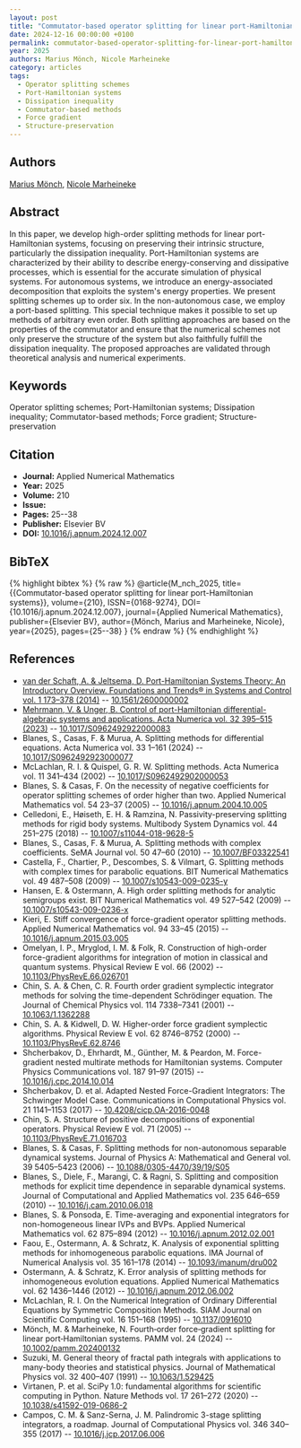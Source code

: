 ```yaml
---
layout: post
title: "Commutator-based operator splitting for linear port-Hamiltonian systems"
date: 2024-12-16 00:00:00 +0100
permalink: commutator-based-operator-splitting-for-linear-port-hamiltonian-systems
year: 2025
authors: Marius Mönch, Nicole Marheineke
category: articles
tags:
  - Operator splitting schemes
  - Port-Hamiltonian systems
  - Dissipation inequality
  - Commutator-based methods
  - Force gradient
  - Structure-preservation
---
```

 
## Authors
[Marius Mönch](authors/marius-monch), [Nicole Marheineke](authors/nicole-marheineke)
 
## Abstract
In this paper, we develop high-order splitting methods for linear port-Hamiltonian systems, focusing on preserving their intrinsic structure, particularly the dissipation inequality. Port-Hamiltonian systems are characterized by their ability to describe energy-conserving and dissipative processes, which is essential for the accurate simulation of physical systems. For autonomous systems, we introduce an energy-associated decomposition that exploits the system's energy properties. We present splitting schemes up to order six. In the non-autonomous case, we employ a port-based splitting. This special technique makes it possible to set up methods of arbitrary even order. Both splitting approaches are based on the properties of the commutator and ensure that the numerical schemes not only preserve the structure of the system but also faithfully fulfill the dissipation inequality. The proposed approaches are validated through theoretical analysis and numerical experiments.
 
## Keywords
Operator splitting schemes; Port-Hamiltonian systems; Dissipation inequality; Commutator-based methods; Force gradient; Structure-preservation
 
## Citation
- **Journal:** Applied Numerical Mathematics
- **Year:** 2025
- **Volume:** 210
- **Issue:** 
- **Pages:** 25--38
- **Publisher:** Elsevier BV
- **DOI:** [10.1016/j.apnum.2024.12.007](https://doi.org/10.1016/j.apnum.2024.12.007)
 
## BibTeX
{% highlight bibtex %}
{% raw %}
@article{M_nch_2025,
  title={{Commutator-based operator splitting for linear port-Hamiltonian systems}},
  volume={210},
  ISSN={0168-9274},
  DOI={10.1016/j.apnum.2024.12.007},
  journal={Applied Numerical Mathematics},
  publisher={Elsevier BV},
  author={Mönch, Marius and Marheineke, Nicole},
  year={2025},
  pages={25--38}
}
{% endraw %}
{% endhighlight %}
 
## References
- [van der Schaft, A. & Jeltsema, D. Port-Hamiltonian Systems Theory: An Introductory Overview. Foundations and Trends® in Systems and Control vol. 1 173–378 (2014)](port-hamiltonian-systems-theory-an-introductory-overview-journal) -- [10.1561/2600000002](https://doi.org/10.1561/2600000002)
- [Mehrmann, V. & Unger, B. Control of port-Hamiltonian differential-algebraic systems and applications. Acta Numerica vol. 32 395–515 (2023)](control-of-port-hamiltonian-differential-algebraic-systems-and-applications) -- [10.1017/S0962492922000083](https://doi.org/10.1017/S0962492922000083)
- Blanes, S., Casas, F. & Murua, A. Splitting methods for differential equations. Acta Numerica vol. 33 1–161 (2024) -- [10.1017/S0962492923000077](https://doi.org/10.1017/S0962492923000077)
- McLachlan, R. I. & Quispel, G. R. W. Splitting methods. Acta Numerica vol. 11 341–434 (2002) -- [10.1017/S0962492902000053](https://doi.org/10.1017/S0962492902000053)
- Blanes, S. & Casas, F. On the necessity of negative coefficients for operator splitting schemes of order higher than two. Applied Numerical Mathematics vol. 54 23–37 (2005) -- [10.1016/j.apnum.2004.10.005](https://doi.org/10.1016/j.apnum.2004.10.005)
- Celledoni, E., Høiseth, E. H. & Ramzina, N. Passivity-preserving splitting methods for rigid body systems. Multibody System Dynamics vol. 44 251–275 (2018) -- [10.1007/s11044-018-9628-5](https://doi.org/10.1007/s11044-018-9628-5)
- Blanes, S., Casas, F. & Murua, A. Splitting methods with complex coefficients. SeMA Journal vol. 50 47–60 (2010) -- [10.1007/BF03322541](https://doi.org/10.1007/BF03322541)
- Castella, F., Chartier, P., Descombes, S. & Vilmart, G. Splitting methods with complex times for parabolic equations. BIT Numerical Mathematics vol. 49 487–508 (2009) -- [10.1007/s10543-009-0235-y](https://doi.org/10.1007/s10543-009-0235-y)
- Hansen, E. & Ostermann, A. High order splitting methods for analytic semigroups exist. BIT Numerical Mathematics vol. 49 527–542 (2009) -- [10.1007/s10543-009-0236-x](https://doi.org/10.1007/s10543-009-0236-x)
- Kieri, E. Stiff convergence of force-gradient operator splitting methods. Applied Numerical Mathematics vol. 94 33–45 (2015) -- [10.1016/j.apnum.2015.03.005](https://doi.org/10.1016/j.apnum.2015.03.005)
- Omelyan, I. P., Mryglod, I. M. & Folk, R. Construction of high-order force-gradient algorithms for integration of motion in classical and quantum systems. Physical Review E vol. 66 (2002) -- [10.1103/PhysRevE.66.026701](https://doi.org/10.1103/PhysRevE.66.026701)
- Chin, S. A. & Chen, C. R. Fourth order gradient symplectic integrator methods for solving the time-dependent Schrödinger equation. The Journal of Chemical Physics vol. 114 7338–7341 (2001) -- [10.1063/1.1362288](https://doi.org/10.1063/1.1362288)
- Chin, S. A. & Kidwell, D. W. Higher-order force gradient symplectic algorithms. Physical Review E vol. 62 8746–8752 (2000) -- [10.1103/PhysRevE.62.8746](https://doi.org/10.1103/PhysRevE.62.8746)
- Shcherbakov, D., Ehrhardt, M., Günther, M. & Peardon, M. Force-gradient nested multirate methods for Hamiltonian systems. Computer Physics Communications vol. 187 91–97 (2015) -- [10.1016/j.cpc.2014.10.014](https://doi.org/10.1016/j.cpc.2014.10.014)
- Shcherbakov, D. et al. Adapted Nested Force-Gradient Integrators: The Schwinger Model Case. Communications in Computational Physics vol. 21 1141–1153 (2017) -- [10.4208/cicp.OA-2016-0048](https://doi.org/10.4208/cicp.OA-2016-0048)
- Chin, S. A. Structure of positive decompositions of exponential operators. Physical Review E vol. 71 (2005) -- [10.1103/PhysRevE.71.016703](https://doi.org/10.1103/PhysRevE.71.016703)
- Blanes, S. & Casas, F. Splitting methods for non-autonomous separable dynamical systems. Journal of Physics A: Mathematical and General vol. 39 5405–5423 (2006) -- [10.1088/0305-4470/39/19/S05](https://doi.org/10.1088/0305-4470/39/19/S05)
- Blanes, S., Diele, F., Marangi, C. & Ragni, S. Splitting and composition methods for explicit time dependence in separable dynamical systems. Journal of Computational and Applied Mathematics vol. 235 646–659 (2010) -- [10.1016/j.cam.2010.06.018](https://doi.org/10.1016/j.cam.2010.06.018)
- Blanes, S. & Ponsoda, E. Time-averaging and exponential integrators for non-homogeneous linear IVPs and BVPs. Applied Numerical Mathematics vol. 62 875–894 (2012) -- [10.1016/j.apnum.2012.02.001](https://doi.org/10.1016/j.apnum.2012.02.001)
- Faou, E., Ostermann, A. & Schratz, K. Analysis of exponential splitting methods for inhomogeneous parabolic equations. IMA Journal of Numerical Analysis vol. 35 161–178 (2014) -- [10.1093/imanum/dru002](https://doi.org/10.1093/imanum/dru002)
- Ostermann, A. & Schratz, K. Error analysis of splitting methods for inhomogeneous evolution equations. Applied Numerical Mathematics vol. 62 1436–1446 (2012) -- [10.1016/j.apnum.2012.06.002](https://doi.org/10.1016/j.apnum.2012.06.002)
- McLachlan, R. I. On the Numerical Integration of Ordinary Differential Equations by Symmetric Composition Methods. SIAM Journal on Scientific Computing vol. 16 151–168 (1995) -- [10.1137/0916010](https://doi.org/10.1137/0916010)
- Mönch, M. & Marheineke, N. Fourth‐order force‐gradient splitting for linear port‐Hamiltonian systems. PAMM vol. 24 (2024) -- [10.1002/pamm.202400132](https://doi.org/10.1002/pamm.202400132)
- Suzuki, M. General theory of fractal path integrals with applications to many-body theories and statistical physics. Journal of Mathematical Physics vol. 32 400–407 (1991) -- [10.1063/1.529425](https://doi.org/10.1063/1.529425)
- Virtanen, P. et al. SciPy 1.0: fundamental algorithms for scientific computing in Python. Nature Methods vol. 17 261–272 (2020) -- [10.1038/s41592-019-0686-2](https://doi.org/10.1038/s41592-019-0686-2)
- Campos, C. M. & Sanz-Serna, J. M. Palindromic 3-stage splitting integrators, a roadmap. Journal of Computational Physics vol. 346 340–355 (2017) -- [10.1016/j.jcp.2017.06.006](https://doi.org/10.1016/j.jcp.2017.06.006)

